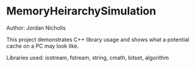 # MemoryHeirarchySimulation
Author: Jordan Nicholls

This project demonstrates C++ library usage and shows what a potential cache on a PC may look like.

Libraries used: iostream, fstream, string, cmath, bitset, algorithm
